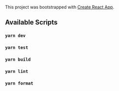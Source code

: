 This project was bootstrapped with [Create React App](https://github.com/facebook/create-react-app).

## Available Scripts

### `yarn dev`

### `yarn test`

### `yarn build`

### `yarn lint`

### `yarn format`
